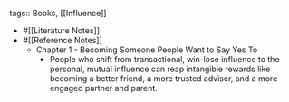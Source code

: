 tags:: Books, [[Influence]]

- #[[Literature Notes]]
- #[[Reference Notes]]
	- Chapter 1 - Becoming Someone People Want to Say Yes To
		- People who shift from transactional, win-lose influence to the personal, mutual influence can reap intangible rewards like becoming a better friend, a more trusted adviser, and a more engaged partner and parent.